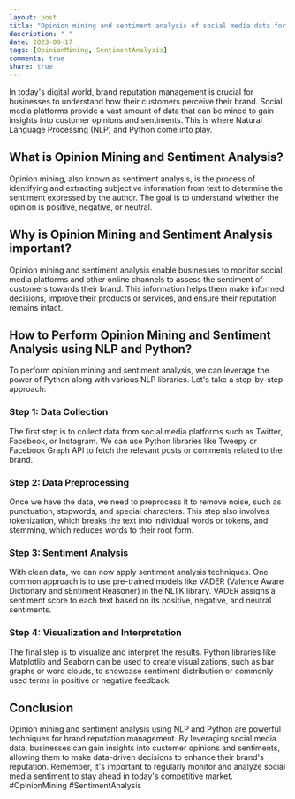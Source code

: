 ```yaml
---
layout: post
title: "Opinion mining and sentiment analysis of social media data for brand reputation management using NLP and python"
description: " "
date: 2023-09-17
tags: [OpinionMining, SentimentAnalysis]
comments: true
share: true
---
```


In today's digital world, brand reputation management is crucial for businesses to understand how their customers perceive their brand. Social media platforms provide a vast amount of data that can be mined to gain insights into customer opinions and sentiments. This is where Natural Language Processing (NLP) and Python come into play.

## What is Opinion Mining and Sentiment Analysis?

Opinion mining, also known as sentiment analysis, is the process of identifying and extracting subjective information from text to determine the sentiment expressed by the author. The goal is to understand whether the opinion is positive, negative, or neutral.

## Why is Opinion Mining and Sentiment Analysis important?

Opinion mining and sentiment analysis enable businesses to monitor social media platforms and other online channels to assess the sentiment of customers towards their brand. This information helps them make informed decisions, improve their products or services, and ensure their reputation remains intact.

## How to Perform Opinion Mining and Sentiment Analysis using NLP and Python?

To perform opinion mining and sentiment analysis, we can leverage the power of Python along with various NLP libraries. Let's take a step-by-step approach:

### Step 1: Data Collection
The first step is to collect data from social media platforms such as Twitter, Facebook, or Instagram. We can use Python libraries like Tweepy or Facebook Graph API to fetch the relevant posts or comments related to the brand.

### Step 2: Data Preprocessing
Once we have the data, we need to preprocess it to remove noise, such as punctuation, stopwords, and special characters. This step also involves tokenization, which breaks the text into individual words or tokens, and stemming, which reduces words to their root form.

### Step 3: Sentiment Analysis
With clean data, we can now apply sentiment analysis techniques. One common approach is to use pre-trained models like VADER (Valence Aware Dictionary and sEntiment Reasoner) in the NLTK library. VADER assigns a sentiment score to each text based on its positive, negative, and neutral sentiments.

### Step 4: Visualization and Interpretation
The final step is to visualize and interpret the results. Python libraries like Matplotlib and Seaborn can be used to create visualizations, such as bar graphs or word clouds, to showcase sentiment distribution or commonly used terms in positive or negative feedback.

## Conclusion

Opinion mining and sentiment analysis using NLP and Python are powerful techniques for brand reputation management. By leveraging social media data, businesses can gain insights into customer opinions and sentiments, allowing them to make data-driven decisions to enhance their brand's reputation. Remember, it's important to regularly monitor and analyze social media sentiment to stay ahead in today's competitive market. #OpinionMining #SentimentAnalysis